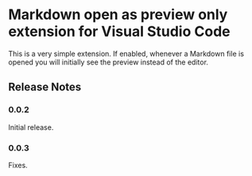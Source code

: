 # **Markdown open as preview only** extension for Visual Studio Code

This is a very simple extension. If enabled, whenever a Markdown file is opened you will initially see the preview instead of the editor.

## Release Notes

### 0.0.2

Initial release.

### 0.0.3

Fixes.
